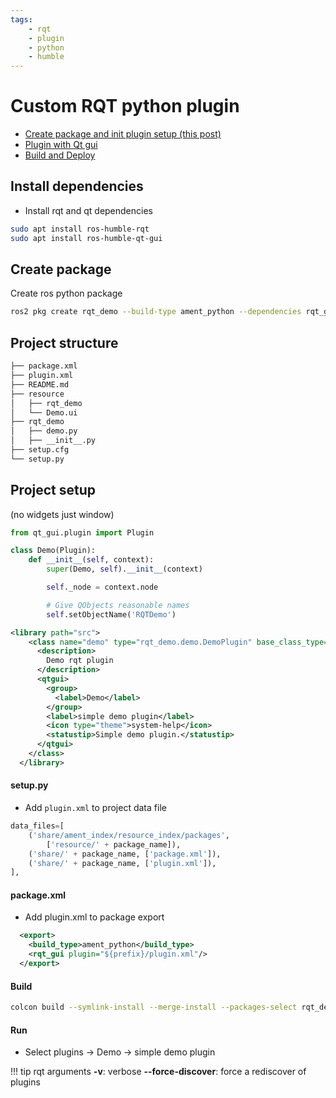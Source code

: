 ```yaml
---
tags:
    - rqt
    - plugin
    - python
    - humble
---
```


# Custom RQT python plugin


- [Create package and init plugin setup (this post)](custom_rqt_plugin.md)
- [Plugin with Qt gui](custom_rqt_plugin_add_gui.md)
- [Build and Deploy](custom_rqt_plugin_test_and_deploy.md)




## Install dependencies
- Install rqt and qt dependencies

```bash
sudo apt install ros-humble-rqt 
sudo apt install ros-humble-qt-gui 
```


## Create package
Create ros python package

```bash
ros2 pkg create rqt_demo --build-type ament_python --dependencies rqt_gui rqt_gui_py
```

## Project structure

```bash
├── package.xml
├── plugin.xml
├── README.md
├── resource
│   ├── rqt_demo
│   └── Demo.ui
├── rqt_demo
│   ├── demo.py
│   ├── __init__.py
├── setup.cfg
└── setup.py
```

## Project setup 
(no widgets just window)

```python title="rqt_demo/demo.py"
from qt_gui.plugin import Plugin

class Demo(Plugin):
    def __init__(self, context):
        super(Demo, self).__init__(context)

        self._node = context.node

        # Give QObjects reasonable names
        self.setObjectName('RQTDemo')
```

```xml title="plugin.xml"
<library path="src">
    <class name="demo" type="rqt_demo.demo.DemoPlugin" base_class_type="rqt_gui_py::Plugin">
      <description>
        Demo rqt plugin
      </description>
      <qtgui>
        <group>
          <label>Demo</label>
        </group>
        <label>simple demo plugin</label>
        <icon type="theme">system-help</icon>
        <statustip>Simple demo plugin.</statustip>
      </qtgui>
    </class>
  </library>
```

#### setup.py
- Add `plugin.xml` to project data file


```python
data_files=[
    ('share/ament_index/resource_index/packages',
        ['resource/' + package_name]),
    ('share/' + package_name, ['package.xml']),
    ('share/' + package_name, ['plugin.xml']),
],
```

#### package.xml
- Add plugin.xml to package export 

```xml
  <export>
    <build_type>ament_python</build_type>
    <rqt_gui plugin="${prefix}/plugin.xml"/>
  </export>
```

#### Build
```bash
colcon build --symlink-install --merge-install --packages-select rqt_demo
```


#### Run
- Select plugins -> Demo -> simple demo plugin
   



!!! tip rqt arguments
    **-v**:  verbose
    **--force-discover**:      force a rediscover of plugins